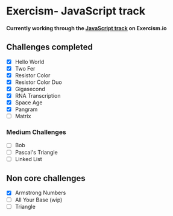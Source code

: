 # Exercism- JavaScript track

#### Currently working through the [JavaScript track](https://exercism.io/my/tracks/javascript) on Exercism.io

## Challenges completed

- [x] Hello World
- [x] Two Fer
- [x] Resistor Color
- [x] Resistor Color Duo
- [x] Gigasecond
- [x] RNA Transcription
- [x] Space Age
- [x] Pangram
- [ ] Matrix
### Medium Challenges
- [ ] Bob
- [ ] Pascal's Triangle
- [ ] Linked List

## Non core challenges

- [x] Armstrong Numbers
- [ ] All Your Base (wip)
- [ ] Triangle
